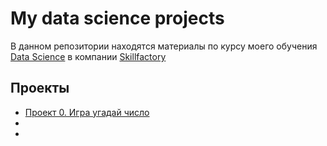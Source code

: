 # My data science projects
В данном репозитории находятся материалы по курсу моего обучения [Data Science](https://skillfactory.ru/data-science-specialization) в компании [Skillfactory](https://skillfactory.ru/)
## Проекты

* [Проект 0. Игра угадай число](https://github.com/Yyalexx/repository-first-learning/tree/main/project_0)
*  
*

